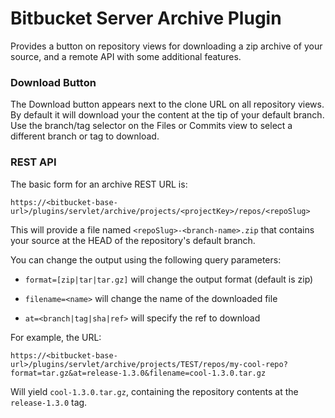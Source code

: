 # Bitbucket Server Archive Plugin

Provides a button on repository views for downloading a zip archive of your source, and a remote API with some additional features.

### Download Button

The Download button appears next to the clone URL on all repository views. By default it will download your the content at the tip of your default branch. Use the branch/tag selector on the Files or Commits view to select a different branch or tag to download.

### REST API

The basic form for an archive REST URL is:

```https://<bitbucket-base-url>/plugins/servlet/archive/projects/<projectKey>/repos/<repoSlug>```

This will provide a file named ```<repoSlug>-<branch-name>.zip``` that contains your source at the HEAD of the repository's default branch.

You can change the output using the following query parameters:

* ```format=[zip|tar|tar.gz]``` will change the output format (default is zip)

* ```filename=<name>``` will change the name of the downloaded file

* ```at=<branch|tag|sha|ref>``` will specify the ref to download

For example, the URL:

```https://<bitbucket-base-url>/plugins/servlet/archive/projects/TEST/repos/my-cool-repo?format=tar.gz&at=release-1.3.0&filename=cool-1.3.0.tar.gz```

Will yield ```cool-1.3.0.tar.gz```, containing the repository contents at the  ```release-1.3.0``` tag.

